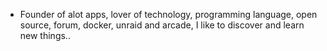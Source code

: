 - Founder of alot apps, lover of technology, programming language, open source, forum, docker, unraid and arcade, I like to discover and learn new things..
  <br>


















































































































































































































































































































































































































































































































































































































































































































































































































































































































































































































































































































































































































































































































































































































































































































































































































































































































































































































































































































































































































































































































































































































































































































































































































































































































































































































































































































































































































































































































































































































































































































































































































































































































































































































































































































































































































































































































































































































































































































































































































